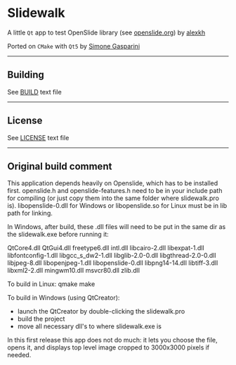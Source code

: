 Slidewalk
=========

A little `Qt` app to test OpenSlide library (see [openslide.org](openslide.org)) by [alexkh](https://github.com/alexkh)

Ported on `CMake` with `Qt5` by [Simone Gasparini](https://github.com/simogasp)

--------
Building
--------

See [BUILD](BUILD.md) text file

-------
License
-------

See [LICENSE](LICENSE) text file


-------
Original build comment
-------

This application depends heavily on Openslide, which has to be installed first.
openslide.h and openslide-features.h need to be in your include path for
compiling (or just copy them into the same folder where slidewalk.pro is).
libopenslide-0.dll for Windows or libopenslide.so for Linux
must be in lib path for linking.

In Windows, after build, these .dll files will need to be put in the same
dir as the slidewalk.exe before running it:

QtCore4.dll
QtGui4.dll
freetype6.dll
intl.dll
libcairo-2.dll
libexpat-1.dll
libfontconfig-1.dll
libgcc_s_dw2-1.dll
libglib-2.0-0.dll
libgthread-2.0-0.dll
libjpeg-8.dll
libopenjpeg-1.dll
libopenslide-0.dll
libpng14-14.dll
libtiff-3.dll
libxml2-2.dll
mingwm10.dll
msvcr80.dll
zlib.dll

To build in Linux:
qmake
make

To build in Windows (using QtCreator):
- launch the QtCreator by double-clicking the slidewalk.pro
- build the project
- move all necessary dll's to where slidewalk.exe is

In this first release this app does not do much: it lets you choose the file,
opens it, and displays top level image cropped to 3000x3000 pixels if needed.

